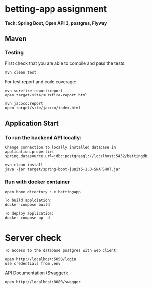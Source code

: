 # betting-app assignment

#### Tech: Spring Boot, Open API 3, postgres, Flyway 

## Maven

### Testing
First check that you are able to compile and pass the tests:
```
mvn clean test
```

For test report and code coverage:

```
mvn surefire-report:report
open target/site/surefire-report.html

mvn jacoco:report
open target/site/jacoco/index.html
```

## Application Start

### To run the backend API locally:
```
Change connection to locally installed database in application.properties
spring.datasource.url=jdbc:postgresql://localhost:5432/bettingdb

mvn clean install 
java -jar target/spring-boot-junit5-1.0-SNAPSHOT.jar

```
### Run with docker container
```
open home directory i.e bettingapp

To build applciation: 
docker-compose build

To deploy application:
docker-compose up -d
```

# Server check
```
To access to the database postgres with web client:

open http://localhost:5050/login
use credentials from .env
```

API Documentation (Swagger):

```
open http://localhost:8080/swagger 
```
